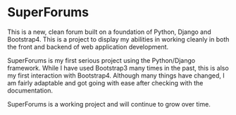 # SuperForums

This is a new, clean forum built on a foundation of Python, Django and Bootstrap4.
This is a project to display my abilities in working cleanly in both the front and backend of web application development.

SuperForums is my first serious project using the Python/Django framework. 
While I have used Bootstrap3 many times in the past, this is also my first interaction with Bootstrap4.
Although many things have changed, I am fairly adaptable and got going with ease after checking with the documentation.

SuperForums is a working project and will continue to grow over time.
